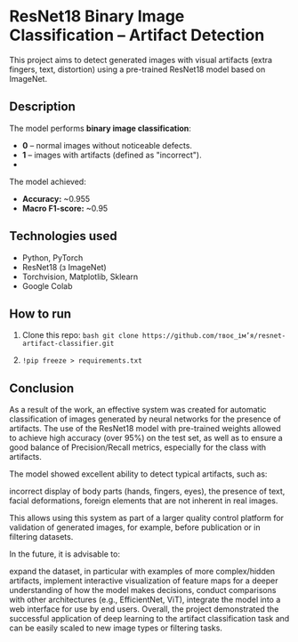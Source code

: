 # ResNet18 Binary Image Classification – Artifact Detection

This project aims to detect generated images with visual artifacts (extra fingers, text, distortion) using a pre-trained ResNet18 model based on ImageNet.

## Description

The model performs **binary image classification**:
- **0** – normal images without noticeable defects.
- **1** – images with artifacts (defined as "incorrect").
- 
The model achieved:
- **Accuracy:** ~0.955
- **Macro F1-score:** ~0.95


## Technologies used

- Python, PyTorch
- ResNet18 (з ImageNet)
- Torchvision, Matplotlib, Sklearn
- Google Colab


## How to run
1. Clone this repo:
```bash git clone https://github.com/твоє_ім’я/resnet-artifact-classifier.git```


2. ```!pip freeze > requirements.txt```


## Conclusion

As a result of the work, an effective system was created for automatic classification of images generated by neural networks for the presence of artifacts. The use of the ResNet18 model with pre-trained weights allowed to achieve high accuracy (over 95%) on the test set, as well as to ensure a good balance of Precision/Recall metrics, especially for the class with artifacts.

The model showed excellent ability to detect typical artifacts, such as:

incorrect display of body parts (hands, fingers, eyes),
the presence of text,
facial deformations,
foreign elements that are not inherent in real images.

This allows using this system as part of a larger quality control platform for validation of generated images, for example, before publication or in filtering datasets.

In the future, it is advisable to:

expand the dataset, in particular with examples of more complex/hidden artifacts,
implement interactive visualization of feature maps for a deeper understanding of how the model makes decisions,
conduct comparisons with other architectures (e.g., EfficientNet, ViT),
integrate the model into a web interface for use by end users.
Overall, the project demonstrated the successful application of deep learning to the artifact classification task and can be easily scaled to new image types or filtering tasks.
